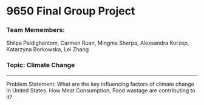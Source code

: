 
# 9650 Final Group Project

### Team Memembers: 
Shilpa Paidighantom, Carmen Ruan, Mingma Sherpa, 
Alexsandra Korzep, Katarzyna Borkowska, Lei Zhang
### Topic: Climate Change
---
Problem Statement:
What are the key influencing factors of climate change in United States.  How Meat Consumption, Food wastage are contributing to it?
